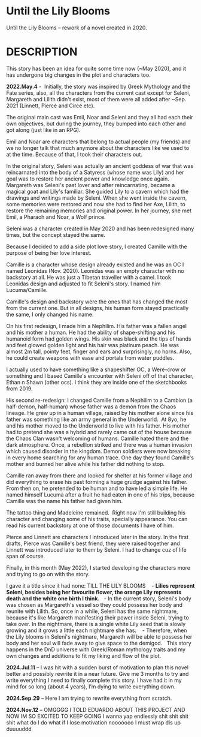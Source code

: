 # Until the Lily Blooms

Until the Lily Blooms – rework of a novel created in 2020.

# DESCRIPTION

This story has been an idea for quite some time now (~May 2020), and it has undergone big changes in the plot and characters too.

**2022.May.4** -  Initially, the story was inspired by Greek Mythology and the Fate series, also, all the characters from the current cast except for Seleni, Margareth and Lilith didn't exist, most of them were all added after ~Sep. 2021 (Linnett, Pierce and Circe etc).

The original main cast was Emil, Noar and Seleni and they all had each their own objectives, but during the journey, they bumped into each other and got along (just like in an RPG). 

Emil and Noar are characters that belong to actual people (my friends) and we no longer talk that much anymore about the characters like we used to at the time. Because of that, I took their characters out. 

In the original story, Seleni was actually an ancient goddess of war that was reincarnated into the body of a Satyress (whose name was Lily) and her goal was to restore her ancient power and knowledge once again. Margareth was Seleni's past lover and after reincarnating, became a magical goat and Lily's familiar. She guided Lily to a cavern which had the drawings and writings made by Seleni. When she went inside the cavern, some memories were restored and now she had to find her Axe, Lilith, to restore the remaining memories and original power. In her journey, she met Emil, a Pharaoh and Noar, a Wolf prince. 

Seleni was a character created in May 2020 and has been redesigned many times, but the concept stayed the same. 


Because I decided to add a side plot love story, I created Camille with the purpose of being her love interest.

Camille is a character whose design already existed and he was an OC I named Leonidas (Nov. 2020). Leonidas was an empty character with no backstory at all. He was just a Tibetan traveller with a camel. I took Leonidas design and adjusted to fit Seleni's story. I named him Lucuma/Camille. 

Camille's design and backstory were the ones that has changed the most from the current one. But in all designs, his human form stayed practically the same, I only changed his name.

On his first redesign, I made him a Nephilim. His father was a fallen angel and his mother a human. He had the ability of shape-shifting and his humanoid form had golden wings. His skin was black and the tips of hands and feet glowed golden light and his hair was platinum peach. He was almost 2m tall, pointy feet, finger and ears and surprisingly, no horns. Also, he could create weapons with ease and portals from water puddles. 

I actually used to have something like a shapeshifter OC, a Were-crow or something and I based Camille's encounter with Seleni off of that character, Ethan n Shawn (other ocs). I think they are inside one of the sketchbooks from 2019.

His second re-redesign: I changed Camille from a Nephilim to a Cambion (a half-demon, half-human) whose father was a demon from the Chaos lineage. He grew up in a human village, raised by his mother alone since his father was something like an army general in the Underworld. 
At 8yo, he and his mother moved to the Underworld to live with his father. His mother had to pretend she was a hybrid and rarely came out of the house because the Chaos Clan wasn't welcoming of humans. Camille hated there and the dark atmosphere. Once, a rebellion striked and there was a human invasion which caused disorder in the kingdom. Demon soldiers were now breaking in every home searching for any human trace. One day they found Camille's mother and burned her alive while his father did nothing to stop. 

Camille ran away from there and looked for shelter at his former village and did everything to erase his past forming a huge grudge against his father. From then on, he pretended to be human and to have led a simple life. He named himself Lucuma after a fruit he had eaten in one of his trips, because Camille was the name his father had given him. 

The tattoo thing and Madeleine remained. 
Right now I'm still building his character and changing some of his traits, specially appearance. You can read his current backstory at one of those documents I have of him. 

Pierce and Linnett are characters I introduced later in the story. In the first drafts, Pierce was Camille's best friend, they were raised together and Linnett was introduced later to them by Seleni. I had to change cuz of life span of course.

Finally, in this month (May 2022), I started developing the characters more and trying to go on with the story. 

I gave it a title since it had none: TILL THE LILY BLOOMS 
  - **Lilies represent Seleni, besides being her favourite flower, the orange Lily represents death and the white one birth I think.**
  - In the current story, Seleni's body was chosen as Margareth's vessel so they could possess her body and reunite with Lilith. So, once in a while, Seleni has the same nightmare, because it's like Margareth manifesting their power inside Seleni, trying to take over. In the nightmare, there is a single white Lily seed that is slowly growing and it grows a little each nightmare she has. 
  - Therefore, when the Lily blooms in Seleni's nightmare, Margareth will be able to possess her body and her soul will fade away to give space to the demigod.  
This story happens in the DnD universe with Greek/Roman mythology traits and my own changes and additions to fit my liking and flow of the plot. 

**2024.Jul.11** – I was hit with a sudden burst of motivation to plan this novel better and possibly rewrite it in a near future. Give me 3 months to try and write everything I need to finally complete this story. I have had it in my mind for so long (about 4 years), I’m dying to write everything down.

**2024.Sep.29** – Here I am trying to rewrite everything from scratch.

**2024.Nov.12** – OMGGGG I TOLD EDUARDO ABOUT THIS PROJECT AND NOW IM SO EXCITED TO KEEP GOING I wanna yap endlessly shit shit shit shit what do I do what if I lose motivation nooooooo I must wrap dis up duuuuddd